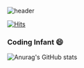 ![header](https://capsule-render.vercel.app/api?type=cylinder&color=28E7C3&height=100&section=header&text=Coding%20Infant&fontSize=40&fontColor=ffffff)



[![Hits](https://hits.seeyoufarm.com/api/count/incr/badge.svg?url=https%3A%2F%2Fgithub.com%2Fbuginet&count_bg=%237ACEBF&title_bg=%2314605F&icon=protocols-dot-io.svg&icon_color=%23E7E7E7&title=hits&edge_flat=false)](https://hits.seeyoufarm.com)
### Coding Infant 😄

<!--
**buginet/buginet** is a ✨ _special_ ✨ repository because its `README.md` (this file) appears on your GitHub profile.

Here are some ideas to get you started:

- 🔭 I’m currently working on ...
- 🌱 I’m currently learning ...
- 👯 I’m looking to collaborate on ...
- 🤔 I’m looking for help with ...
- 💬 Ask me about ...
- 📫 How to reach me: ...
- 😄 Pronouns: ...
- ⚡ Fun fact: ...
-->

![Anurag's GitHub stats](https://github-readme-stats.vercel.app/api?username=buginet&show_icons=true&theme=dracula)


